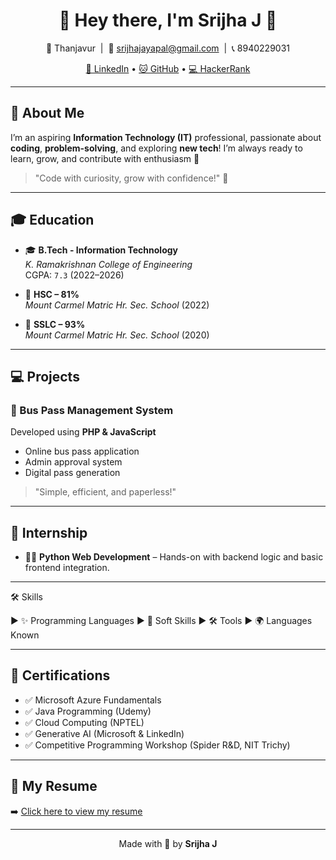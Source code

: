 <h1 align="center">🌸 Hey there, I'm Srijha J 🌸</h1>

<p align="center">
  📍 Thanjavur &nbsp;|&nbsp;
  📧 <a href="mailto:srijhajayapal@gmail.com">srijhajayapal@gmail.com</a> &nbsp;|&nbsp;
  📞 8940229031
</p>

<p align="center">
  <a href="https://www.linkedin.com/in/srijha-jayapal-312aa0257" target="_blank">💼 LinkedIn</a> • 
  <a href="https://github.com/Srijha04" target="_blank">🐱 GitHub</a> • 
  <a href="https://www.hackerrank.com/profile/srijhajayapal" target="_blank">💻 HackerRank</a>
</p>

---

## 🌼 About Me

I’m an aspiring **Information Technology (IT)** professional, passionate about **coding**, **problem-solving**, and exploring **new tech**! I’m always ready to learn, grow, and contribute with enthusiasm 🌟

> "Code with curiosity, grow with confidence!" 💖

---

## 🎓 Education

- 🎓 **B.Tech - Information Technology**  
  *K. Ramakrishnan College of Engineering*  
  CGPA: `7.3` (2022–2026)

- 📘 **HSC – 81%**  
  *Mount Carmel Matric Hr. Sec. School* (2022)

- 📘 **SSLC – 93%**  
  *Mount Carmel Matric Hr. Sec. School* (2020)

---

## 💻 Projects

### 🚌 Bus Pass Management System  
Developed using **PHP & JavaScript**  
- Online bus pass application  
- Admin approval system  
- Digital pass generation  
> "Simple, efficient, and paperless!"

---

## 🌱 Internship

- 👩‍💻 **Python Web Development** – Hands-on with backend logic and basic frontend integration.

---
🛠 Skills

▶️ ✨ Programming Languages
▶️ 🧠 Soft Skills
▶️ 🛠 Tools
▶️ 🌍 Languages Known


---

## 🏅 Certifications

- ✅ Microsoft Azure Fundamentals
- ✅ Java Programming (Udemy)
- ✅ Cloud Computing (NPTEL)
- ✅ Generative AI (Microsoft & LinkedIn)
- ✅ Competitive Programming Workshop (Spider R&D, NIT Trichy)

---

## 📄 My Resume

➡️ [Click here to view my resume](SRIJHA%20FINAL%20RESUME%201.pdf)

---

<p align="center">
  Made with 💖 by <strong>Srijha J</strong>
</p>

